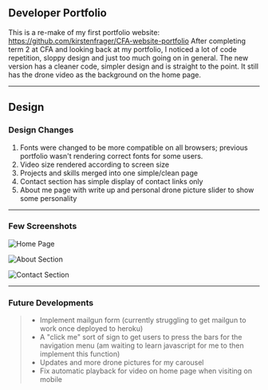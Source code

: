 
**Developer Portfolio**
-------------
This is a re-make of my first portfolio website:
https://github.com/kirstenfrager/CFA-website-portfolio
After completing term 2 at CFA and looking back at my portfolio, I noticed a lot of code repetition, sloppy design and just too much going on in general.
The new version has a cleaner code, simpler design and is straight to the point. It still has the drone video as the background on the home page.

----------
**Design**
-------------
### Design Changes

1. Fonts were changed to be more compatible on all browsers; previous portfolio wasn't rendering correct fonts for some users.
2. Video size rendered according to screen size
3. Projects and skills merged into one simple/clean page
4. Contact section has simple display of contact links only
5. About me page with write up and personal drone picture slider to show some personality

----------
### Few Screenshots


![Home Page](https://lh3.googleusercontent.com/-w9zcrxHp9S0/WQcdwOnDSCI/AAAAAAAAAFY/MvmNphq2AQoOxpJ4i7bv6Idx4T1NNePTACLcB/s900/Screen+Shot+2017-05-01+at+9.30.42+pm.png "Screen Shot 2017-05-01 at 9.30.42 pm.png")

![About Section](https://lh3.googleusercontent.com/-I5q0NW4-b8Q/WQcdjiQu-iI/AAAAAAAAAFQ/2E66OazRE78C6THc7eRxEL24pOyfhCsjgCLcB/s900/Screen+Shot+2017-05-01+at+9.30.33+pm.png "Screen Shot 2017-05-01 at 9.30.33 pm.png")

![Contact Section](https://lh3.googleusercontent.com/-iKdEmvaTge4/WQce8nGumKI/AAAAAAAAAFs/MfVQD8bWvgYtXC5ndev93rxKNZw6wlHJACLcB/s900/Screen+Shot+2017-05-01+at+9.29.42+pm.png "Screen Shot 2017-05-01 at 9.29.42 pm.png")

----------
### Future Developments

>- Implement mailgun form (currently struggling to get mailgun to work once deployed to heroku)
>- A "click me" sort of sign to get users to press the bars for the navigation menu (am waiting to learn javascript for me to then implement this function)
>- Updates and more drone pictures for my carousel
>- Fix automatic playback for video on home page when visiting on mobile
